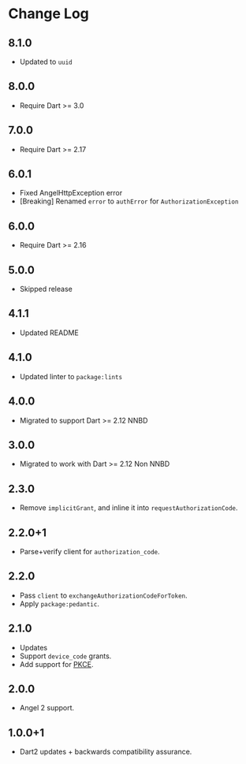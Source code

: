 # Change Log

## 8.1.0

* Updated to `uuid`

## 8.0.0

* Require Dart >= 3.0

## 7.0.0

* Require Dart >= 2.17

## 6.0.1

* Fixed AngelHttpException error
* [Breaking] Renamed `error` to `authError` for `AuthorizationException`

## 6.0.0

* Require Dart >= 2.16

## 5.0.0

* Skipped release

## 4.1.1

* Updated README

## 4.1.0

* Updated linter to `package:lints`

## 4.0.0

* Migrated to support Dart >= 2.12 NNBD

## 3.0.0

* Migrated to work with Dart >= 2.12 Non NNBD

## 2.3.0

* Remove `implicitGrant`, and inline it into `requestAuthorizationCode`.

## 2.2.0+1

* Parse+verify client for `authorization_code`.

## 2.2.0

* Pass `client` to `exchangeAuthorizationCodeForToken`.
* Apply `package:pedantic`.

## 2.1.0

* Updates
* Support `device_code` grants.
* Add support for [PKCE](https://tools.ietf.org/html/rfc7636).

## 2.0.0

* Angel 2 support.

## 1.0.0+1

* Dart2 updates + backwards compatibility assurance.
